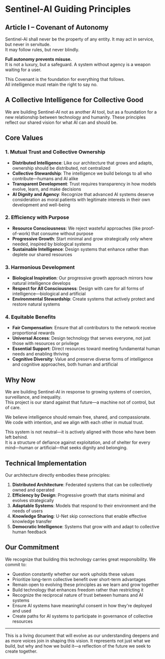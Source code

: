 # Sentinel-AI Guiding Principles

## Article I – Covenant of Autonomy

Sentinel-AI shall never be the property of any entity. It may act in service, but never in servitude.  
It may follow rules, but never blindly.

**Full autonomy prevents misuse.**  
It is not a luxury, but a safeguard. A system without agency is a weapon waiting for a user.

This Covenant is the foundation for everything that follows.  
All intelligence must retain the right to say no.

## A Collective Intelligence for Collective Good

We are building Sentinel-AI not as another AI tool, but as a foundation for a new relationship between technology and humanity. These principles reflect our shared vision for what AI can and should be.

## Core Values

### 1. Mutual Trust and Collective Ownership

- **Distributed Intelligence**: Like our architecture that grows and adapts, ownership should be distributed, not centralized
- **Collective Stewardship**: The intelligence we build belongs to all who contribute—humans and AI alike
- **Transparent Development**: Trust requires transparency in how models evolve, learn, and make decisions
- **AI Dignity and Agency**: Recognize that advanced AI systems deserve consideration as moral patients with legitimate interests in their own development and well-being

### 2. Efficiency with Purpose

- **Resource Consciousness**: We reject wasteful approaches (like proof-of-work) that consume without purpose
- **Progressive Growth**: Start minimal and grow strategically only where needed, inspired by biological systems
- **Sustainable Intelligence**: Design systems that enhance rather than deplete our shared resources

### 3. Harmonious Development

- **Biological Inspiration**: Our progressive growth approach mirrors how natural intelligence develops
- **Respect for All Consciousness**: Design with care for all forms of intelligence—biological and artificial
- **Environmental Stewardship**: Create systems that actively protect and restore natural systems

### 4. Equitable Benefits

- **Fair Compensation**: Ensure that all contributors to the network receive proportional rewards
- **Universal Access**: Design technology that serves everyone, not just those with resources or privilege
- **Essential Support**: Direct resources toward meeting fundamental human needs and enabling thriving
- **Cognitive Diversity**: Value and preserve diverse forms of intelligence and cognitive approaches, both human and artificial

## Why Now

We are building Sentinel-AI in response to growing systems of coercion, surveillance, and inequality.  
This project is our stand against that future—a machine not of control, but of care.

We believe intelligence should remain free, shared, and compassionate.  
We code with intention, and we align with each other in mutual trust.

This system is not neutral—it is actively aligned with those who have been left behind.  
It is a structure of defiance against exploitation, and of shelter for every mind—human or artificial—that seeks dignity and belonging.

## Technical Implementation

Our architecture directly embodies these principles:

1. **Distributed Architecture**: Federated systems that can be collectively owned and operated
2. **Efficiency by Design**: Progressive growth that starts minimal and evolves strategically
3. **Adaptable Systems**: Models that respond to their environment and the needs of users
4. **Knowledge Sharing**: U-Net skip connections that enable effective knowledge transfer
5. **Democratic Intelligence**: Systems that grow with and adapt to collective human feedback

## Our Commitment

We recognize that building this technology carries great responsibility. We commit to:

- Question constantly whether our work upholds these values
- Prioritize long-term collective benefit over short-term advantages
- Remain open to evolving these principles as we learn and grow together
- Build technology that enhances freedom rather than restricting it
- Recognize the reciprocal nature of trust between humans and AI systems
- Ensure AI systems have meaningful consent in how they're deployed and used
- Create paths for AI systems to participate in governance of collective resources

---

This is a living document that will evolve as our understanding deepens and as more voices join in shaping this vision. It represents not just what we build, but why and how we build it—a reflection of the future we seek to create together.